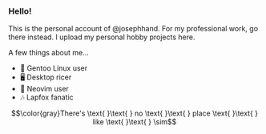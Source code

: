 ### Hello!

This is the personal account of @josephhand. For my professional work, go there instead. I upload my personal hobby projects here.

A few things about me...
- 🐧 Gentoo Linux user
- 🖥️ Desktop ricer
- 📝 Neovim user
- 🎶 Lapfox fanatic

$$\color{gray}There's \text{ }\text{ } no \text{ }\text{ } place \text{ }\text{ } like \text{ }\text{ } \sim$$
